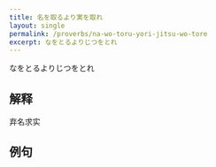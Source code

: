```yaml
---
title: 名を取るより実を取れ
layout: single
permalink: /proverbs/na-wo-toru-yori-jitsu-wo-tore
excerpt: なをとるよりじつをとれ
---
```


なをとるよりじつをとれ

## 解释

弃名求实

## 例句

